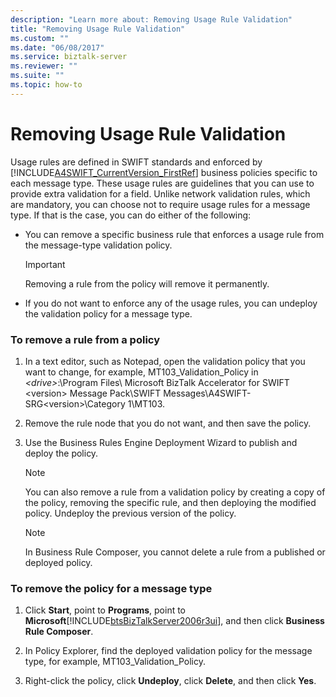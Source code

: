 ```yaml
---
description: "Learn more about: Removing Usage Rule Validation"
title: "Removing Usage Rule Validation"
ms.custom: ""
ms.date: "06/08/2017"
ms.service: biztalk-server
ms.reviewer: ""
ms.suite: ""
ms.topic: how-to
---
```

# Removing Usage Rule Validation
Usage rules are defined in SWIFT standards and enforced by [!INCLUDE[A4SWIFT_CurrentVersion_FirstRef](../../includes/a4swift-currentversion-firstref-md.md)] business policies specific to each message type. These usage rules are guidelines that you can use to provide extra validation for a field. Unlike network validation rules, which are mandatory, you can choose not to require usage rules for a message type. If that is the case, you can do either of the following:  

-   You can remove a specific business rule that enforces a usage rule from the message-type validation policy.  

    > [!IMPORTANT]
    >  Removing a rule from the policy will remove it permanently.  

-   If you do not want to enforce any of the usage rules, you can undeploy the validation policy for a message type.  

### To remove a rule from a policy  

1.  In a text editor, such as Notepad, open the validation policy that you want to change, for example, MT103_Validation_Policy in *\<drive\>*:\Program Files\ Microsoft BizTalk Accelerator for SWIFT \<version\> Message Pack\SWIFT Messages\A4SWIFT-SRG\<version\>\Category 1\MT103.  

2.  Remove the rule node that you do not want, and then save the policy.  

3.  Use the Business Rules Engine Deployment Wizard to publish and deploy the policy.  

    > [!NOTE]
    >  You can also remove a rule from a validation policy by creating a copy of the policy, removing the specific rule, and then deploying the modified policy. Undeploy the previous version of the policy.  

    > [!NOTE]
    >  In Business Rule Composer, you cannot delete a rule from a published or deployed policy.  

### To remove the policy for a message type  

1. Click **Start**, point to **Programs**, point to **Microsoft**[!INCLUDE[btsBizTalkServer2006r3ui](../../includes/btsbiztalkserver2006r3ui-md.md)], and then click **Business Rule Composer**.  

2. In Policy Explorer, find the deployed validation policy for the message type, for example, MT103_Validation_Policy.  

3. Right-click the policy, click **Undeploy**, click **Delete**, and then click **Yes**.
